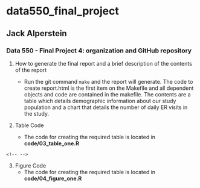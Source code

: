 # data550_final_project

## Jack Alperstein

### Data 550 - Final Project 4: organization and GitHub repository

1.  How to generate the final report and a brief description of the contents of the report

    -   Run the git command `make` and the report will generate. The code to create report.html is the first item on the Makefile and all dependent objects and code are contained in the makefile. The contents are a table which details demographic information about our study population and a chart that details the number of daily ER visits in the study.

2.  Table Code

    -   The code for creating the required table is located in **code/03_table_one.R**

```{=html}
<!-- -->
```
3.  Figure Code
    -   The code for creating the required table is located in **code/04_figure_one.R**
